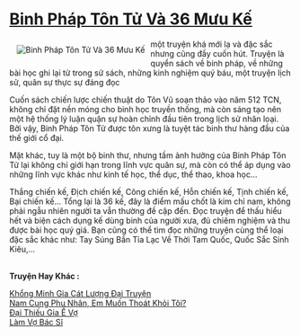 <a href="https://utruyen.com/truyen/binh-phap-ton-tu-va-36-muu-ke/20465/" title="Binh Pháp Tôn Tử Và 36 Mưu Kế"><h1>Binh Pháp Tôn Tử Và 36 Mưu Kế</h1></a><div style="display:table"><img align="right" style="float: left; padding: 10px;" src="https://utruyen.com/images/story/200x260/binh-phap-ton-tu-va-36-muu-ke.jpg" alt="Binh Pháp Tôn Tử Và 36 Mưu Kế"> một truyện khá mới lạ và đặc sắc nhưng cũng đầy cuốn hút. Truyện là quyển sách về binh pháp, về những bài học ghi lại từ trong sử sách, những kinh nghiệm quý báu, một truyện lịch sử, quân sự thực sự đáng đọc<p></p>Cuốn sách chiến lược chiến thuật do Tôn Vũ soạn thảo vào năm 512 TCN, không chỉ đặt nền móng cho binh học truyền thống, mà còn sáng tạo nên một hệ thống lý luận quận sự hoàn chỉnh đầu tiên trong lịch sử nhân loại. Bởi vậy, Binh Pháp Tôn Tử được tôn xưng là tuyệt tác binh thư hàng đầu của thế giới cổ đại.<p></p>Mặt khác, tuy là một bộ binh thư, nhưng tầm ảnh hưởng của Binh Pháp Tôn Tử lại không chỉ giới hạn trong lĩnh vực quân sự, mà còn có thể áp dụng vào những lĩnh vực khác như kinh tế học, thể dục, thể thao, khoa học…<p></p>Thắng chiến kế, Địch chiến kế, Công chiến kế, Hỗn chiến kế, Tịnh chiến kế, Bại chiến kế... Tổng lại là 36 kế, đây là điểm mấu chốt là kim chỉ nam, không phải ngẫu nhiên người ta vẫn thường đề cập đến. Đọc truyện để thấu hiểu hết và biện cách dụng kế dùng binh của người xưa, đủ chiêm nghiệm và thu được bài học quý giá. Bạn cũng có thể tìm đọc những truyện cùng thể loại đặc sắc khác như: Tay Súng Bắn Tỉa Lạc Về Thời Tam Quốc, Quốc Sắc Sinh Kiêu,...</div><p><br><b>Truyện Hay Khác :</b></p><a href="https://utruyen.com/truyen/khong-minh-gia-cat-luong-dai-truyen/20462/" alt="Khổng Minh Gia Cát Lượng Đại Truyện">Khổng Minh Gia Cát Lượng Đại Truyện</a><br/><a href="https://truyenngontinhay.wordpress.com/2019/10/03/nam-cung-phu-nhan-em-muon-thoat-khoi-toi/" alt="Nam Cung Phu Nhân, Em Muốn Thoát Khỏi Tôi?">Nam Cung Phu Nhân, Em Muốn Thoát Khỏi Tôi?</a><br/><a href="https://truyenngontinhay.wordpress.com/2019/10/03/dai-thieu-gia-e-vo/" alt="Đại Thiếu Gia Ế Vợ">Đại Thiếu Gia Ế Vợ</a><br/><a href="https://truyenngontinhay.wordpress.com/2019/10/03/lam-vo-bac-si/" alt="Làm Vợ Bác Sĩ">Làm Vợ Bác Sĩ</a><br/>